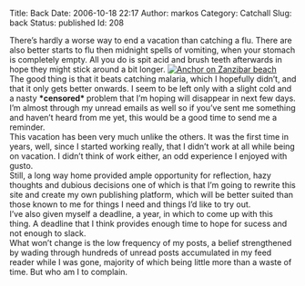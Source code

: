 Title: Back
Date: 2006-10-18 22:17
Author: markos
Category: Catchall
Slug: back
Status: published
Id: 208

<html>
 <body>
  <div>
   <p>
    There’s hardly a worse way to end a vacation than catching a flu. There are also better starts to flu then midnight spells of vomiting, when your stomach is completely empty. All you do is spit acid and brush teeth afterwards in hope they might stick around a bit longer.
    <a class="imageR" href="http://www.marela.si/photos/9688/">
     <img alt="Anchor on Zanzibar beach" src="http://static.marela.si/users0/markos/2/3k3Jipz--q6-zqjBRiYviLMzibE.jpg"/>
    </a>
    <br/>
    The good thing is that it beats catching malaria, which I hopefully didn’t, and that it only gets better onwards. I seem to be left only with a slight cold and a nasty
    <strong>
     *censored*
    </strong>
    problem that I’m hoping will disappear in next few days. I’m almost through my unread emails as well so if you’ve sent me something and haven’t heard from me yet, this would be a good time to send me a reminder.
    <br/>
    This vacation has been very much unlike the others. It was the first time in years, well, since I started working really, that I didn’t work at all while being on vacation. I didn’t think of work either, an odd experience I enjoyed with gusto.
    <br/>
    Still, a long way home provided ample opportunity for reflection, hazy thoughts and dubious decisions one of which is that I’m going to rewrite this site and create my own publishing platform, which will be better suited than those known to me for things I need and things I’d like to try out.
    <br/>
    I’ve also given myself a deadline, a year, in which to come up with this thing. A deadline that I think provides enough time to hope for sucess and not enough to slack.
    <br/>
    What won’t change is the low frequency of my posts, a belief strengthened by wading through hundreds of unread posts accumulated in my feed reader while I was gone, majority of which being little more than a waste of time. But who am I to complain.
   </p>
  </div>
 </body>
</html>